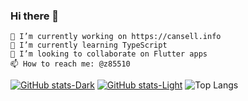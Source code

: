 ### Hi there 👋

    🔭 I’m currently working on https://cansell.info
    🌱 I’m currently learning TypeScript
    👯 I’m looking to collaborate on Flutter apps
    📫 How to reach me: @z85510

<!--START_SECTION:waka-->
<!--END_SECTION:waka-->

[![GitHub stats-Dark](https://github-readme-stats.vercel.app/api?username=z85510&show_icons=true&theme=dark#gh-dark-mode-only)](https://github.com/z85510/github-readme-stats#gh-dark-mode-only)
[![GitHub stats-Light](https://github-readme-stats.vercel.app/api?username=z85510&show_icons=true&theme=default#gh-light-mode-only)](https://github.com/z85510/github-readme-stats#gh-light-mode-only)
![Top Langs](https://github-readme-stats.vercel.app/api/top-langs/?username=z85510&layout=compact)
